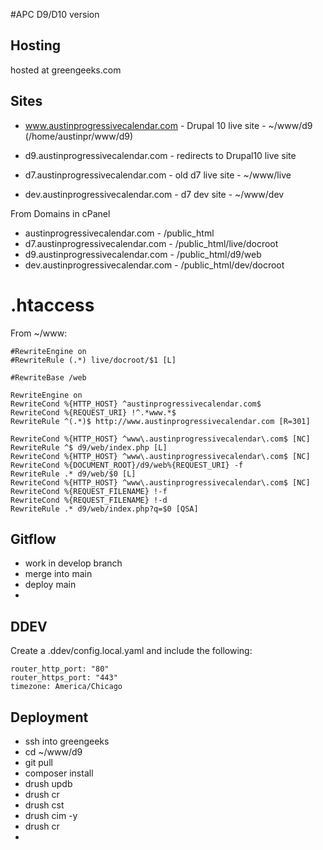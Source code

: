 #APC D9/D10 version

## Hosting
hosted at greengeeks.com


## Sites
- www.austinprogressivecalendar.com - Drupal 10 live site - ~/www/d9 (/home/austinpr/www/d9)
- d9.austinprogressivecalendar.com - redirects to Drupal10 live site

- d7.austinprogressivecalendar.com - old d7 live site - ~/www/live
- dev.austinprogressivecalendar.com - d7 dev site - ~/www/dev

From Domains in cPanel
- austinprogressivecalendar.com - /public_html
- d7.austinprogressivecalendar.com - /public_html/live/docroot
- d9.austinprogressivecalendar.com - /public_html/d9/web
- dev.austinprogressivecalendar.com - /public_html/dev/docroot


# .htaccess
From ~/www:

```
#RewriteEngine on
#RewriteRule (.*) live/docroot/$1 [L]

#RewriteBase /web

RewriteEngine on
RewriteCond %{HTTP_HOST} ^austinprogressivecalendar.com$
RewriteCond %{REQUEST_URI} !^.*www.*$
RewriteRule ^(.*)$ http://www.austinprogressivecalendar.com [R=301]

RewriteCond %{HTTP_HOST} ^www\.austinprogressivecalendar\.com$ [NC]
RewriteRule ^$ d9/web/index.php [L]
RewriteCond %{HTTP_HOST} ^www\.austinprogressivecalendar\.com$ [NC]
RewriteCond %{DOCUMENT_ROOT}/d9/web%{REQUEST_URI} -f
RewriteRule .* d9/web/$0 [L]
RewriteCond %{HTTP_HOST} ^www\.austinprogressivecalendar\.com$ [NC]
RewriteCond %{REQUEST_FILENAME} !-f
RewriteCond %{REQUEST_FILENAME} !-d
RewriteRule .* d9/web/index.php?q=$0 [QSA]
```



## Gitflow
- work in develop branch
- merge into main
- deploy main
-



## DDEV

Create a .ddev/config.local.yaml and include the following:

```
router_http_port: "80"
router_https_port: "443"
timezone: America/Chicago
```


## Deployment
- ssh into greengeeks
- cd ~/www/d9
- git pull
- composer install
- drush updb
- drush cr
- drush cst
- drush cim -y
- drush cr
-

